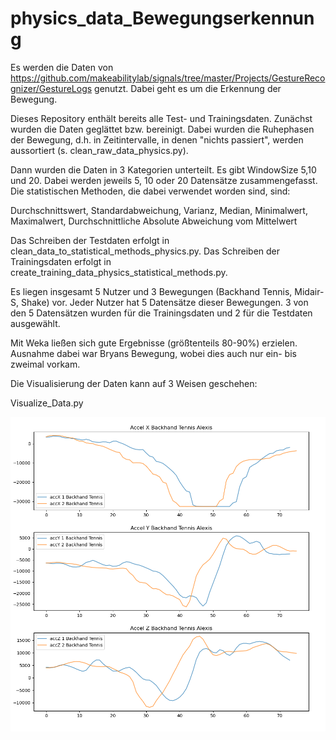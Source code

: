 # physics_data_Bewegungserkennung

Es werden die Daten von https://github.com/makeabilitylab/signals/tree/master/Projects/GestureRecognizer/GestureLogs genutzt. Dabei geht es um die Erkennung der Bewegung.

Dieses Repository enthält bereits alle Test- und Trainingsdaten. Zunächst wurden die Daten geglättet bzw. bereinigt. Dabei wurden die Ruhephasen der Bewegung, d.h. in Zeitintervalle, in denen "nichts passiert", werden aussortiert (s. clean_raw_data_physics.py).

Dann wurden die Daten in 3 Kategorien unterteilt. Es gibt WindowSize 5,10 und 20. Dabei werden jeweils 5, 10 oder 20 Datensätze zusammengefasst. Die statistischen Methoden, die dabei verwendet worden sind, sind:

Durchschnittswert, Standardabweichung, Varianz, Median, Minimalwert, Maximalwert, Durchschnittliche Absolute Abweichung vom Mittelwert

Das Schreiben der Testdaten erfolgt in clean_data_to_statistical_methods_physics.py. Das Schreiben der Trainingsdaten erfolgt in create_training_data_physics_statistical_methods.py.

Es liegen insgesamt 5 Nutzer und 3 Bewegungen (Backhand Tennis, Midair-S, Shake) vor. Jeder Nutzer hat 5 Datensätze dieser Bewegungen. 3 von den 5 Datensätzen wurden für die Trainingsdaten und 2 für die Testdaten ausgewählt.

Mit Weka ließen sich gute Ergebnisse (größtenteils 80-90%) erzielen. Ausnahme dabei war Bryans Bewegung, wobei dies auch nur ein- bis zweimal vorkam.

Die Visualisierung der Daten kann auf 3 Weisen geschehen:

Visualize_Data.py

![Alt text](./images/cleaned_raw_data_backhand_tennis.png?raw=true "Title")
